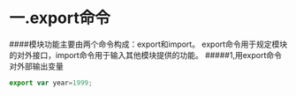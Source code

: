 一.export命令
=======================
####模块功能主要由两个命令构成：export和import。 
export命令用于规定模块的对外接口，import命令用于输入其他模块提供的功能。
#####1,用export命令对外部输出变量
```javascript
export var year=1999;
